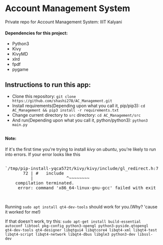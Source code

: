 # Account Management System
Private repo for Account Management System: IIIT Kalyani

#### Dependencies for this project:
* Python3
* Kivy
* KivyMD
* xlrd
* fpdf
* pygame

Instructions to run this app:
---------------------------------------------
* Clone this repository: `git clone https://github.com/shashi278/AC_Management.git`
* Install requirements(Depending upon what you call it, pip/pip3): `cd AC_Management && pip3 install -r requirements.txt`
* Change current directory to `src` directory: `cd AC_Management/src`
* And run(Depending upon what you call it, python/python3): `python3 main.py`

##
#### Note:
If it's the first time you're trying to install *kivy* on *ubuntu*, you're likely to run into errors.
If your error looks like this

<pre>

`/tmp/pip-install-yqca572t/kivy/kivy/include/gl_redirect.h:72:13: fatal error: GL/gl.h: No such file or directory
       72 | #   include <GL/gl.h>
          |             ^~~~~~~~~
    compilation terminated.
     error: command 'x86_64-linux-gnu-gcc' failed with exit status 1`
     
 </pre>

Running `sudo apt install qt4-dev-tools` should work for you.(Why? 'cause it worked for me!)

If that doesn't work, try this:
`sudo apt-get install build-essential autoconf libtool pkg-config python3-opengl python3-pyside.qtopengl qt4-dev-tools qt4-designer libqtgui4 libqtcore4 libqt4-xml libqt4-test libqt4-script libqt4-network libqt4-dbus libgle3 python3-dev libssl-dev`
